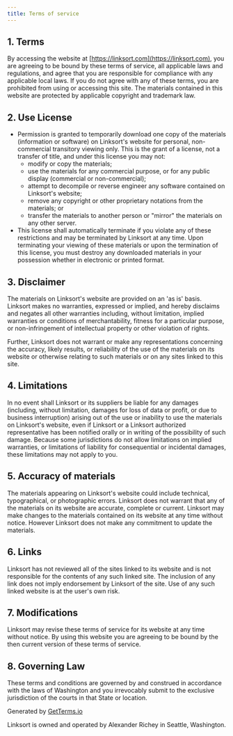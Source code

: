 ```yaml
---
title: Terms of service
---
```

## 1. Terms

By accessing the website at [https://linksort.com](https://linksort.com), you are agreeing to be bound by these terms of service, all applicable laws and regulations, and agree that you are responsible for compliance with any applicable local laws. If you do not agree with any of these terms, you are prohibited from using or accessing this site. The materials contained in this website are protected by applicable copyright and trademark law.

## 2. Use License

- Permission is granted to temporarily download one copy of the materials (information or software) on Linksort's website for personal, non-commercial transitory viewing only. This is the grant of a license, not a transfer of title, and under this license you may not:
  - modify or copy the materials;
  - use the materials for any commercial purpose, or for any public display (commercial or non-commercial);
  - attempt to decompile or reverse engineer any software contained on Linksort's website;
  - remove any copyright or other proprietary notations from the materials; or
  - transfer the materials to another person or "mirror" the materials on any other server.
- This license shall automatically terminate if you violate any of these restrictions and may be terminated by Linksort at any time. Upon terminating your viewing of these materials or upon the termination of this license, you must destroy any downloaded materials in your possession whether in electronic or printed format.

## 3. Disclaimer

The materials on Linksort's website are provided on an 'as is' basis. Linksort makes no warranties, expressed or implied, and hereby disclaims and negates all other warranties including, without limitation, implied warranties or conditions of merchantability, fitness for a particular purpose, or non-infringement of intellectual property or other violation of rights.

Further, Linksort does not warrant or make any representations concerning the accuracy, likely results, or reliability of the use of the materials on its website or otherwise relating to such materials or on any sites linked to this site.

## 4. Limitations

In no event shall Linksort or its suppliers be liable for any damages (including, without limitation, damages for loss of data or profit, or due to business interruption) arising out of the use or inability to use the materials on Linksort's website, even if Linksort or a Linksort authorized representative has been notified orally or in writing of the possibility of such damage. Because some jurisdictions do not allow limitations on implied warranties, or limitations of liability for consequential or incidental damages, these limitations may not apply to you.

## 5. Accuracy of materials

The materials appearing on Linksort's website could include technical, typographical, or photographic errors. Linksort does not warrant that any of the materials on its website are accurate, complete or current. Linksort may make changes to the materials contained on its website at any time without notice. However Linksort does not make any commitment to update the materials.

## 6. Links

Linksort has not reviewed all of the sites linked to its website and is not responsible for the contents of any such linked site. The inclusion of any link does not imply endorsement by Linksort of the site. Use of any such linked website is at the user's own risk.

## 7. Modifications

Linksort may revise these terms of service for its website at any time without notice. By using this website you are agreeing to be bound by the then current version of these terms of service.

## 8. Governing Law

These terms and conditions are governed by and construed in accordance with the laws of Washington and you irrevocably submit to the exclusive jurisdiction of the courts in that State or location.

Generated by [GetTerms.io](https://GetTerms.io)

Linksort is owned and operated by Alexander Richey in Seattle, Washington.
